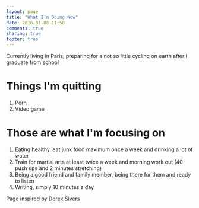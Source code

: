 ```yaml
---
layout: page
title: "What I’m Doing Now"
date: 2016-01-08 11:50
comments: true
sharing: true
footer: true
---
```


Currently living in Paris, preparing for a not so little cycling on earth after I graduate from school

# Things I'm quitting

1. Porn
2. Video game

# Those are what I'm focusing on

1. Eating healthy, eat junk food maximum once a week and drinking a lot of water
2. Train for martial arts at least twice a week and morning work out (40 push ups and 2 minutes stretching)
3. Being a good friend and family member, being there for them and ready to listen
4. Writing, simply 10 minutes a day

Page inspired by [Derek Sivers](http://nownownow.com/about)
